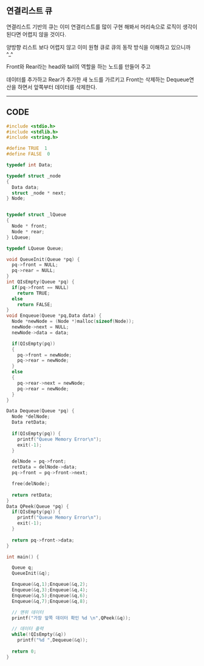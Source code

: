 ## 연결리스트 큐

연결리스트 기반의 큐는 이미 연결리스트를 많이 구현 해봐서 머리속으로 로직이 생각이 된다면 어렵지 않을 것이다.

양방향 리스트 보다 어렵지 않고 이미 원형 큐로 큐의 동작 방식을 이해하고 있으니까 ^_^

Front와 Rear라는 head와 tail의 역할을 하는 노드를 만들어 주고 

데이터를 추가하고 Rear가 추가한 새 노드를 가르키고 Front는 삭제하는 Dequeue연산을 하면서 앞쪽부터 데이터를 삭제한다.

------------------------------------------------

## CODE

```C
#include <stdio.h>
#include <stdlib.h>
#include <string.h>

#define TRUE  1
#define FALSE  0

typedef int Data;

typedef struct _node
{
  Data data;
  struct _node * next;
} Node;


typedef struct _lQueue
{
  Node * front;
  Node * rear;
} LQueue;

typedef LQueue Queue;

void QueueInit(Queue *pq) {
  pq->front = NULL;
  pq->rear = NULL;
}
int QIsEmpty(Queue *pq) {
  if(pq->front == NULL)
    return TRUE;
  else
    return FALSE;
}
void Enqueue(Queue *pq,Data data) {
  Node *newNode = (Node *)malloc(sizeof(Node));
  newNode->next = NULL;
  newNode->data = data;

  if(QIsEmpty(pq))
  {
    pq->front = newNode;
    pq->rear = newNode;
  }
  else 
  {
    pq->rear->next = newNode;
    pq->rear = newNode;
  }
}

Data Dequeue(Queue *pq) {
  Node *delNode;
  Data retData;
  
  if(QIsEmpty(pq)) {
    printf("Queue Memory Error\n");
    exit(-1);
  }

  delNode = pq->front;
  retData = delNode->data;
  pq->front = pq->front->next;

  free(delNode);
  
  return retData;
}
Data QPeek(Queue *pq) {
  if(QIsEmpty(pq)) {
    printf("Queue Memory Error\n");
    exit(-1);
  }
  
  return pq->front->data;
}

int main() {

  Queue q;
  QueueInit(&q);

  Enqueue(&q,1);Enqueue(&q,2);
  Enqueue(&q,3);Enqueue(&q,4);
  Enqueue(&q,5);Enqueue(&q,6);
  Enqueue(&q,7);Enqueue(&q,8);

  // 맨위 데이터
  printf("가장 앞쪽 데이터 확인 %d \n",QPeek(&q));

  // 데이터 출력
  while(!QIsEmpty(&q))
    printf("%d ",Dequeue(&q));
  
  return 0;
}
```
